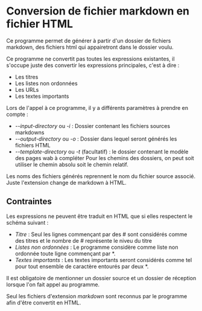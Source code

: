 # Conversion de fichier markdown en fichier HTML

Ce programme permet de générer à partir d'un dossier de fichiers markdown, des fichiers html qui appairetront dans le dossier voulu.

Ce programme ne convertit pas toutes les expressions existantes, il s'occupe juste des convertir les expressions principales, c'est à dire :
* Les titres
* Les listes non ordonnées
* Les URLs
* Les textes importants

Lors de l'appel à ce programme, il y a différents paramètres à prendre en compte :
* *--input-directory* ou *-i* : Dossier contenant les fichiers sources markdowns
* *--output-directory* ou *-o* : Dossier dans lequel seront générés les fichiers HTML
* *--template-directory* ou *-t* (facultatif) : le dossier contenant le modèle des pages wab à compléter
Pour les chemins des dossiers, on peut soit utiliser le chemin absolu soit le chemin relatif.

Les noms des fichiers générés reprennent le nom du fichier source associé. Juste l'extension change de markdown à HTML. 

## Contraintes

Les expressions ne peuvent être traduit en HTML que si elles respectent le schéma suivant :
* *Titre* : Seul les lignes commençant par des # sont considérés comme des titres et le nombre de # représente le niveu du titre
* *Listes non ordonnées* : Le programme considère comme liste non ordonnée toute ligne commençant par *.
* *Textes importants* : Les textes importants seront considérés comme tel pour tout ensemble de caractère entourés par deux *.

Il est obligatoire de mentionner un dossier source et un dossier de réception lorsque l'on fait appel au programme.

Seul les fichiers d'extension *markdown* sont reconnus par le programme afin d'être convertit en HTML. 
 
